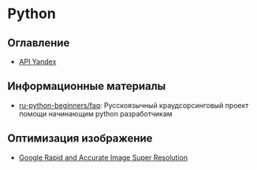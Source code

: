 # Python

## Оглавление

- [API Yandex](./api-yandex)

## Информационные материалы

- [ru-python-beginners/faq](https://github.com/ru-python-beginners/faq): Русскоязычный краудсорсинговый проект помощи начинающим python разработчикам

## Оптимизация изображение

- [Google Rapid and Accurate Image Super Resolution](https://github.com/MKFMIKU/RAISR)